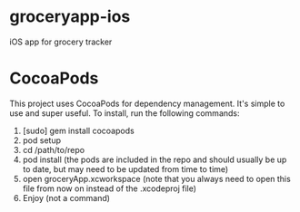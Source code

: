 groceryapp-ios
==============

iOS app for grocery tracker

CocoaPods
=========

This project uses CocoaPods for dependency management. It's simple to use and super useful. To install, run the following commands:

1. [sudo] gem install cocoapods
2. pod setup
3. cd /path/to/repo
4. pod install (the pods are included in the repo and should usually be up to date, but may need to be updated from time to time)
5. open groceryApp.xcworkspace (note that you always need to open this file from now on instead of the .xcodeproj file)
6. Enjoy (not a command)
